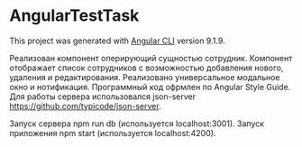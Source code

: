 # AngularTestTask

This project was generated with [Angular CLI](https://github.com/angular/angular-cli) version 9.1.9.

Реализован компонент оперирующий сущностью сотрудник. Компонент отображает список сотрудников с возможностью добавления нового, удаления и редактирования.
Реализовано универсальное модальное окно и нотификация.
Программный код офрмлен по Angular Style Guide. 
Для работы сервера использовался json-server https://github.com/typicode/json-server.

Запуск сервера npm run db (используется localhost:3001).
Запуск приложения npm start (используется localhost:4200).
